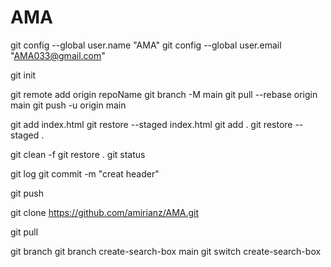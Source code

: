 # AMA

 git config --global user.name "AMA"
 git config --global user.email "AMA033@gmail.com"


git init


git remote add origin repoName
git branch -M main
git pull --rebase origin main
git push -u origin main


git add index.html
git restore --staged index.html
git add .
git restore --staged .

git clean -f
git restore .
git status


git log
git commit -m "creat header"


git push


git clone https://github.com/amirianz/AMA.git


git pull


git branch
git branch create-search-box main
git switch create-search-box
